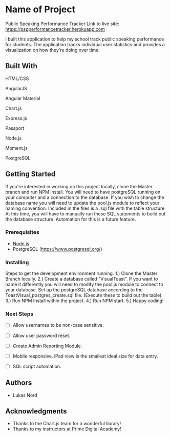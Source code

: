 # Name of Project
Public Speaking Performance Tracker
Link to live site: https://pspperformancetracker.herokuapp.com


I built this application to help my school track public speaking performance for students.  The application tracks individual user statistics and provides a visualization on how they're doing over time. 

## Built With

HTML/CSS

AngularJS

Angular Material

Chart.js

Express.js

Passport

Node.js

Moment.js

PostgreSQL

## Getting Started


If you're interested in working on this project locally, clone the Master branch and run NPM install.  You will need to have postgreSQL running on your computer and a connection to the database.  If you wish to change the database name you will need to update the pool.js module to reflect your naming convention.  Included in the files is a .sql file with the table structure.  At this time, you will have to manually run these SQL statements to build out the database structure.  Automation for this is a future feature.

### Prerequisites



- [Node.js](https://nodejs.org/en/)
- PostgreSQL (https://www.postgresql.org/)


### Installing

Steps to get the development environment running.
1.) Clone the Master Branch locally.
2.) Create a database called "VisualToast". If you want to name it differently you will need to modify the pool.js module to connect to your database. Set up the postgreSQL database according to the ToastVisual_postgres_create.sql file. (Execute these to build out the table).
3.) Run NPM Install within the project.
4.) Run NPM start.
5.) Happy coding!










### Next Steps

- [ ] Allow usernames to be non-case sensitive.

- [ ] Allow user password reset.

- [ ] Create Admin Reporting Module.

- [ ] Mobile responsive.  iPad view is the smallest ideal size for data entry.

- [ ] SQL script automation.



## Authors

* Lukas Nord


## Acknowledgments

* Thanks to the Chart.js team for a wonderful library!
* Thanks to my instructors at Prime Digital Academy!
